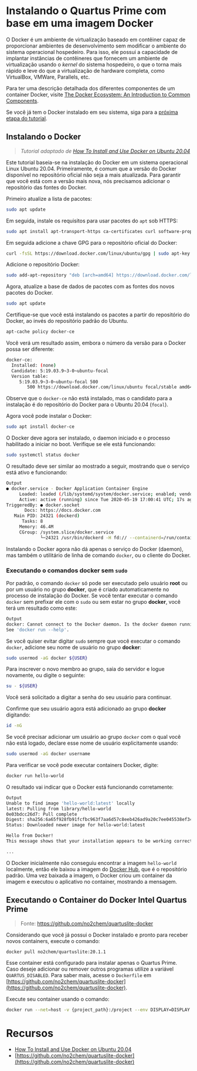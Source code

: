 # Instalando o Quartus Prime com base em uma imagem Docker

O Docker é um ambiente de virtualização baseado em contêiner capaz de proporcionar ambientes de desenvolvimento sem modificar o ambiente do sistema operacional hospedeiro. Para isso, ele possui a capacidade de implantar instâncias de contêineres que fornecem um ambiente de virtualização usando o _kernel_ do sistema hospedeiro, o que o torna mais rápido e leve do que a virtualização de hardware completa, como VirtualBox, VMWare, Parallels, etc.

Para ter uma descrição detalhada dos diferentes componentes de um container Docker, visite [The Docker Ecosystem: An Introduction to Common Components](https://www.digitalocean.com/community/tutorials/the-docker-ecosystem-an-introduction-to-common-components).

Se você já tem o Docker instalado em seu sistema, siga para a [próxima etapa do tutorial](#executando-o-container-do-docker-intel-quartus-prime).

## Instalando o Docker

> _Tutorial adaptado de [How To Install and Use Docker on Ubuntu 20.04](https://www.digitalocean.com/community/tutorials/how-to-install-and-use-docker-on-ubuntu-20-04)_

Este tutorial baseia-se na instalação do Docker em um sistema operacional Linux Ubuntu 20.04. Primeiramente, é comum que a versão do Docker disponível no repositório oficial não seja a mais atualizada. Para garantir que você está com a versão mais nova, nós precisamos adicionar o repositório das fontes do Docker.

Primeiro atualize a lista de pacotes:

```bash
sudo apt update
```

Em seguida, instale os requisitos para usar pacotes do `apt` sob HTTPS:

```bash
sudo apt install apt-transport-https ca-certificates curl software-properties-common
```

Em seguida adicione a chave GPG para o repositório oficial do Docker:

```bash
curl -fsSL https://download.docker.com/linux/ubuntu/gpg | sudo apt-key add -
```

Adicione o repositório Docker:

```bash
sudo add-apt-repository "deb [arch=amd64] https://download.docker.com/linux/ubuntu focal stable"
```

Agora, atualize a base de dados de pacotes com as fontes dos novos pacotes do Docker.

```bash
sudo apt update
```

Certifique-se que você está instalando os pacotes a partir do repositório do Docker, ao invés do repositório padrão do Ubuntu.

```bash
apt-cache policy docker-ce
```

Você verá um resultado assim, embora o número da versão para o Docker possa ser diferente:

```bash
docker-ce:
  Installed: (none)
  Candidate: 5:19.03.9~3-0~ubuntu-focal
  Version table:
     5:19.03.9~3-0~ubuntu-focal 500
        500 https://download.docker.com/linux/ubuntu focal/stable amd64 Packages
```

Observe que o `docker-ce` não está instalado, mas o candidato para a instalação é do repositório do Docker para o Ubuntu 20.04 (`focal`).

Agora você pode instalar o Docker:

```bash
sudo apt install docker-ce
```

O Docker deve agora ser instalado, o daemon iniciado e o processo habilitado a iniciar no boot. Verifique se ele está funcionando:

```bash
sudo systemctl status docker
```

O resultado deve ser similar ao mostrado a seguir, mostrando que o serviço está ativo e funcionando:

```bash
Output
● docker.service - Docker Application Container Engine
     Loaded: loaded (/lib/systemd/system/docker.service; enabled; vendor preset: enabled)
     Active: active (running) since Tue 2020-05-19 17:00:41 UTC; 17s ago
TriggeredBy: ● docker.socket
       Docs: https://docs.docker.com
   Main PID: 24321 (dockerd)
      Tasks: 8
     Memory: 46.4M
     CGroup: /system.slice/docker.service
             └─24321 /usr/bin/dockerd -H fd:// --containerd=/run/containerd/containerd.sock
```

Instalando o Docker agora não dá apenas o serviço do Docker (daemon), mas também o utilitário de linha de comando `docker`, ou o cliente do Docker.

### Executando o comandos docker sem `sudo`

Por padrão, o comando `docker` só pode ser executado pelo usuário **root** ou por um usuário no grupo **docker**, que é criado automaticamente no processo de instalação do Docker. Se você tentar executar o comando `docker` sem prefixar ele com o `sudo` ou sem estar no grupo **docker**, você terá um resultado como este:

```bash
Output
docker: Cannot connect to the Docker daemon. Is the docker daemon running on this host?.
See 'docker run --help'.
```

Se você quiser evitar digitar `sudo` sempre que você executar o comando `docker`, adicione seu nome de usuário no grupo **docker**:

```bash
sudo usermod -aG docker ${USER}
```

Para inscrever o novo membro ao grupo, saia do servidor e logue novamente, ou digite o seguinte:

```bash
su - ${USER}
```

Você será solicitado a digitar a senha do seu usuário para continuar.

Confirme que seu usuário agora está adicionado ao grupo **docker** digitando:

```bash
id -nG
```

Se você precisar adicionar um usuário ao grupo `docker` com o qual você não está logado, declare esse nome de usuário explicitamente usando:

```bash
sudo usermod -aG docker username
```

Para verificar se você pode executar containers Docker, digite:

```bash
docker run hello-world
```

O resultado vai indicar que o Docker está funcionando corretamente:

```bash
Output
Unable to find image 'hello-world:latest' locally
latest: Pulling from library/hello-world
0e03bdcc26d7: Pull complete
Digest: sha256:6a65f928fb91fcfbc963f7aa6d57c8eeb426ad9a20c7ee045538ef34847f44f1
Status: Downloaded newer image for hello-world:latest

Hello from Docker!
This message shows that your installation appears to be working correctly.

...
```

O Docker inicialmente não conseguiu encontrar a imagem `hello-world` localmente, então ele baixou a imagem do [Docker Hub](https://hub.docker.com/), que é o repositório padrão. Uma vez baixada a imagem, o Docker criou um container da imagem e executou o aplicativo no container, mostrando a mensagem.

## Executando o Container do Docker Intel Quartus Prime

> Fonte: <https://github.com/no2chem/quartuslite-docker>

Considerando que você já possui o Docker instalado e pronto para receber novos containers, execute o comando:

```
docker pull no2chem/quartuslite:20.1.1
```

Esse container está configurado para instalar apenas o Quartus Prime. Caso deseje adicionar ou remover outros programas utilize a variável `QUARTUS_DISABLED`. Para saber mais, acesse o `Dockerfile` em [https://github.com/no2chem/quartuslite-docker](https://github.com/no2chem/quartuslite-docker).

Execute seu container usando o comando:

```bash
docker run --net=host -v {project_path}:/project --env DISPLAY=DISPLAY no2chem/quartuslite:20.1 quartus
```

# Recursos

- [How To Install and Use Docker on Ubuntu 20.04](https://www.digitalocean.com/community/tutorials/how-to-install-and-use-docker-on-ubuntu-20-04)
- [https://github.com/no2chem/quartuslite-docker](https://github.com/no2chem/quartuslite-docker)
